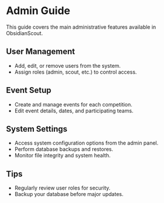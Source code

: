 # Admin Guide

This guide covers the main administrative features available in ObsidianScout.

## User Management
- Add, edit, or remove users from the system.
- Assign roles (admin, scout, etc.) to control access.

## Event Setup
- Create and manage events for each competition.
- Edit event details, dates, and participating teams.

## System Settings
- Access system configuration options from the admin panel.
- Perform database backups and restores.
- Monitor file integrity and system health.

## Tips
- Regularly review user roles for security.
- Backup your database before major updates. 
